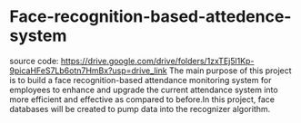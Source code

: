 # Face-recognition-based-attedence-system
source code:
https://drive.google.com/drive/folders/1zxTEj5l1Kp-9picaHFeS7Lb6otn7HmBx?usp=drive_link
The main purpose of this project is to build a face recognition-based attendance monitoring system for employees to enhance and upgrade the current attendance system into more efficient and effective as compared to before.In this project, face databases will be created to pump data into the recognizer algorithm.
